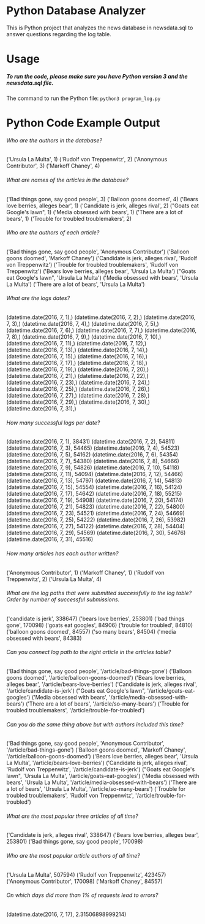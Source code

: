 # Python Database Analyzer 
This is Python project that analyzes the news database in newsdata.sql to answer questions regarding the log table.

# Usage
##### To run the code, please make sure you have Python version 3 and the newsdata.sql file.
The command to run the Python file: `python3 program_log.py`

# Python Code Example Output
###### Who are the authors in the database?
('Ursula La Multa', 1)
('Rudolf von Treppenwitz', 2)
('Anonymous Contributor', 3)
('Markoff Chaney', 4)


###### What are names of the articles in the database?
('Bad things gone, say good people', 3)
('Balloon goons doomed', 4)
('Bears love berries, alleges bear', 1)
('Candidate is jerk, alleges rival', 2)
("Goats eat Google's lawn", 1)
('Media obsessed with bears', 1)
('There are a lot of bears', 1)
('Trouble for troubled troublemakers', 2)


###### Who are the authors of each article?
('Bad things gone, say good people', 'Anonymous Contributor')
('Balloon goons doomed', 'Markoff Chaney')
('Candidate is jerk, alleges rival', 'Rudolf von Treppenwitz')
('Trouble for troubled troublemakers', 'Rudolf von Treppenwitz')
('Bears love berries, alleges bear', 'Ursula La Multa')
("Goats eat Google's lawn", 'Ursula La Multa')
('Media obsessed with bears', 'Ursula La Multa')
('There are a lot of bears', 'Ursula La Multa')


###### What are the logs dates?
(datetime.date(2016, 7, 1),)
(datetime.date(2016, 7, 2),)
(datetime.date(2016, 7, 3),)
(datetime.date(2016, 7, 4),)
(datetime.date(2016, 7, 5),)
(datetime.date(2016, 7, 6),)
(datetime.date(2016, 7, 7),)
(datetime.date(2016, 7, 8),)
(datetime.date(2016, 7, 9),)
(datetime.date(2016, 7, 10),)
(datetime.date(2016, 7, 11),)
(datetime.date(2016, 7, 12),)
(datetime.date(2016, 7, 13),)
(datetime.date(2016, 7, 14),)
(datetime.date(2016, 7, 15),)
(datetime.date(2016, 7, 16),)
(datetime.date(2016, 7, 17),)
(datetime.date(2016, 7, 18),)
(datetime.date(2016, 7, 19),)
(datetime.date(2016, 7, 20),)
(datetime.date(2016, 7, 21),)
(datetime.date(2016, 7, 22),)
(datetime.date(2016, 7, 23),)
(datetime.date(2016, 7, 24),)
(datetime.date(2016, 7, 25),)
(datetime.date(2016, 7, 26),)
(datetime.date(2016, 7, 27),)
(datetime.date(2016, 7, 28),)
(datetime.date(2016, 7, 29),)
(datetime.date(2016, 7, 30),)
(datetime.date(2016, 7, 31),)


###### How many successful logs per date?
(datetime.date(2016, 7, 1), 38431)
(datetime.date(2016, 7, 2), 54811)
(datetime.date(2016, 7, 3), 54465)
(datetime.date(2016, 7, 4), 54523)
(datetime.date(2016, 7, 5), 54162)
(datetime.date(2016, 7, 6), 54354)
(datetime.date(2016, 7, 7), 54380)
(datetime.date(2016, 7, 8), 54666)
(datetime.date(2016, 7, 9), 54826)
(datetime.date(2016, 7, 10), 54118)
(datetime.date(2016, 7, 11), 54094)
(datetime.date(2016, 7, 12), 54466)
(datetime.date(2016, 7, 13), 54797)
(datetime.date(2016, 7, 14), 54813)
(datetime.date(2016, 7, 15), 54554)
(datetime.date(2016, 7, 16), 54124)
(datetime.date(2016, 7, 17), 54642)
(datetime.date(2016, 7, 18), 55215)
(datetime.date(2016, 7, 19), 54908)
(datetime.date(2016, 7, 20), 54174)
(datetime.date(2016, 7, 21), 54823)
(datetime.date(2016, 7, 22), 54800)
(datetime.date(2016, 7, 23), 54521)
(datetime.date(2016, 7, 24), 54669)
(datetime.date(2016, 7, 25), 54222)
(datetime.date(2016, 7, 26), 53982)
(datetime.date(2016, 7, 27), 54122)
(datetime.date(2016, 7, 28), 54404)
(datetime.date(2016, 7, 29), 54569)
(datetime.date(2016, 7, 30), 54676)
(datetime.date(2016, 7, 31), 45516)


###### How many articles has each author written?
('Anonymous Contributor', 1)
('Markoff Chaney', 1)
('Rudolf von Treppenwitz', 2)
('Ursula La Multa', 4)


###### What are the log paths that were submitted successfully to the log table? Order by number of successful submissions.
('candidate is jerk', 338647)
('bears love berries', 253801)
('bad things gone', 170098)
('goats eat googles', 84906)
('trouble for troubled', 84810)
('balloon goons doomed', 84557)
('so many bears', 84504)
('media obsessed with bears', 84383)


###### Can you connect log path to the right article in the articles table?
('Bad things gone, say good people', '/article/bad-things-gone')
('Balloon goons doomed', '/article/balloon-goons-doomed')
('Bears love berries, alleges bear', '/article/bears-love-berries')
('Candidate is jerk, alleges rival', '/article/candidate-is-jerk')
("Goats eat Google's lawn", '/article/goats-eat-googles')
('Media obsessed with bears', '/article/media-obsessed-with-bears')
('There are a lot of bears', '/article/so-many-bears')
('Trouble for troubled troublemakers', '/article/trouble-for-troubled')


###### Can you do the same thing above but with authors included this time?
('Bad things gone, say good people', 'Anonymous Contributor', '/article/bad-things-gone')
('Balloon goons doomed', 'Markoff Chaney', '/article/balloon-goons-doomed')
('Bears love berries, alleges bear', 'Ursula La Multa', '/article/bears-love-berries')
('Candidate is jerk, alleges rival', 'Rudolf von Treppenwitz', '/article/candidate-is-jerk')
("Goats eat Google's lawn", 'Ursula La Multa', '/article/goats-eat-googles')
('Media obsessed with bears', 'Ursula La Multa', '/article/media-obsessed-with-bears')
('There are a lot of bears', 'Ursula La Multa', '/article/so-many-bears')
('Trouble for troubled troublemakers', 'Rudolf von Treppenwitz', '/article/trouble-for-troubled')


###### What are the most popular three articles of all time?
('Candidate is jerk, alleges rival', 338647)
('Bears love berries, alleges bear', 253801)
('Bad things gone, say good people', 170098)


###### Who are the most popular article authors of all time?
('Ursula La Multa', 507594)
('Rudolf von Treppenwitz', 423457)
('Anonymous Contributor', 170098)
('Markoff Chaney', 84557)


###### On which days did more than 1% of requests lead to errors?
(datetime.date(2016, 7, 17), 2.31506898999214)



